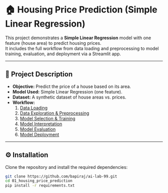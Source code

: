 # 🏠 Housing Price Prediction (Simple Linear Regression)

This project demonstrates a **Simple Linear Regression** model with one feature (house area) to predict housing prices.  
It includes the full workflow from data loading and preprocessing to model training, evaluation, and deployment via a Streamlit app.

---

## 📖 Project Description

- **Objective:** Predict the price of a house based on its area.  
- **Model Used:** Simple Linear Regression (one feature).  
- **Dataset:** A synthetic dataset of house areas vs. prices.  
- **Workflow:**  
  1. [Data Loading](housing_price_prediction.ipynb#data-loading)  
  2. [Data Exploration & Preprocessing](housing_price_prediction.ipynb#data-exploration--preprocessing)  
  3. [Model Selection & Training](housing_price_prediction.ipynb#model-selection--training)  
  4. [Model Interpretation](housing_price_prediction.ipynb#model-interpretation)  
  5. [Model Evaluation](housing_price_prediction.ipynb#model-evaluation)  
  6. [Model Deployment](housing_price_prediction.ipynb#model-deployment) 
---

## ⚙️ Installation

Clone the repository and install the required dependencies:

```bash
git clone https://github.com/bapiraj/ai-lab-99.git
cd 01_housing_price_prediction
pip install -r requirements.txt
